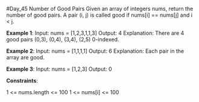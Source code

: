 #Day_45 Number of Good Pairs
Given an array of integers nums, return the number of good pairs.
A pair (i, j) is called good if nums[i] == nums[j] and i < j.

 
**Example 1**:
Input: nums = [1,2,3,1,1,3]
Output: 4
Explanation: There are 4 good pairs (0,3), (0,4), (3,4), (2,5) 0-indexed.

**Example 2**:
Input: nums = [1,1,1,1]
Output: 6
Explanation: Each pair in the array are good.

**Example 3**:
Input: nums = [1,2,3]
Output: 0
 

**Constraints**:

1 <= nums.length <= 100
1 <= nums[i] <= 100